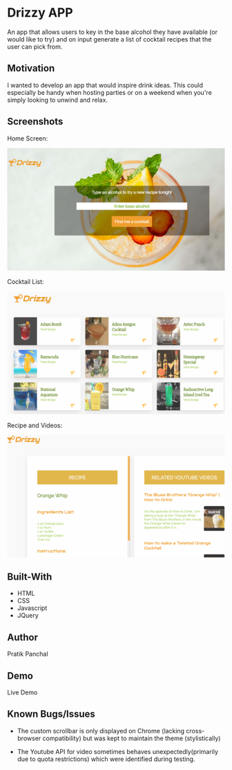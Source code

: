 # Drizzy APP

An app that allows users to key in the base alcohol they have available (or would like to try) and on input
generate a list of cocktail recipes that the user can pick from. 

## Motivation

I wanted to develop an app that would inspire drink ideas. This could especially be handy when hosting parties or
on a weekend when you're simply looking to unwind and relax. 

## Screenshots

Home Screen:

![Home Screenshot](Media/HomeScreen.png)

Cocktail List:

![Cocktail List](Media/List.png)

Recipe and Videos:

![Recipe](Media/Recipe.png)


## Built-With

* HTML
* CSS
* Javascript 
* JQuery

## Author

Pratik Panchal

## Demo

Live Demo

## Known Bugs/Issues

* The custom scrollbar is only displayed on Chrome (lacking cross-browser compatibility) but was kept to maintain
the theme (stylistically)

* The Youtube API for video sometimes behaves unexpectedly(primarily due to quota restrictions) which were identified during testing. 
